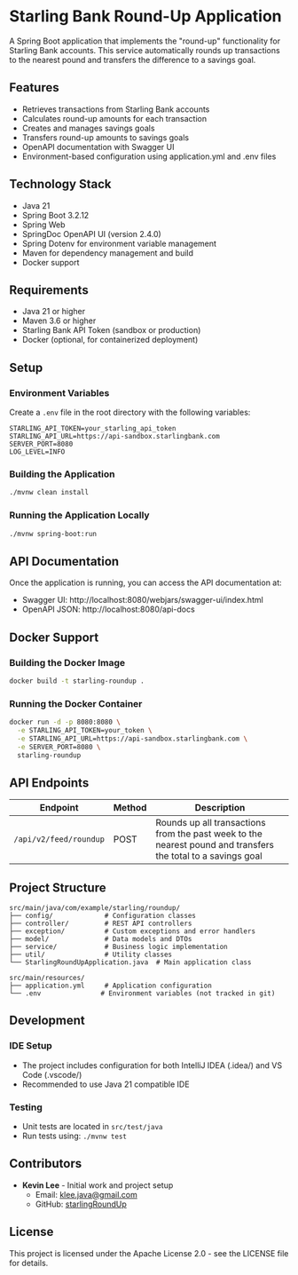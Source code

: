 # Starling Bank Round-Up Application

A Spring Boot application that implements the "round-up" functionality for Starling Bank accounts. This service automatically rounds up transactions to the nearest pound and transfers the difference to a savings goal.

## Features

- Retrieves transactions from Starling Bank accounts
- Calculates round-up amounts for each transaction
- Creates and manages savings goals
- Transfers round-up amounts to savings goals
- OpenAPI documentation with Swagger UI
- Environment-based configuration using application.yml and .env files

## Technology Stack

- Java 21
- Spring Boot 3.2.12
- Spring Web
- SpringDoc OpenAPI UI (version 2.4.0)
- Spring Dotenv for environment variable management
- Maven for dependency management and build
- Docker support

## Requirements

- Java 21 or higher
- Maven 3.6 or higher
- Starling Bank API Token (sandbox or production)
- Docker (optional, for containerized deployment)

## Setup

### Environment Variables

Create a `.env` file in the root directory with the following variables:

```properties
STARLING_API_TOKEN=your_starling_api_token
STARLING_API_URL=https://api-sandbox.starlingbank.com
SERVER_PORT=8080
LOG_LEVEL=INFO
```

### Building the Application

```bash
./mvnw clean install
```

### Running the Application Locally

```bash
./mvnw spring-boot:run
```

## API Documentation

Once the application is running, you can access the API documentation at:
- Swagger UI: http://localhost:8080/webjars/swagger-ui/index.html
- OpenAPI JSON: http://localhost:8080/api-docs

## Docker Support

### Building the Docker Image

```bash
docker build -t starling-roundup .
```

### Running the Docker Container

```bash
docker run -d -p 8080:8080 \
  -e STARLING_API_TOKEN=your_token \
  -e STARLING_API_URL=https://api-sandbox.starlingbank.com \
  -e SERVER_PORT=8080 \
  starling-roundup
```

## API Endpoints

| Endpoint | Method | Description |
|----------|--------|-------------|
| `/api/v2/feed/roundup` | POST | Rounds up all transactions from the past week to the nearest pound and transfers the total to a savings goal |

## Project Structure

```
src/main/java/com/example/starling/roundup/
├── config/             # Configuration classes
├── controller/         # REST API controllers
├── exception/          # Custom exceptions and error handlers
├── model/              # Data models and DTOs
├── service/            # Business logic implementation
├── util/               # Utility classes
└── StarlingRoundUpApplication.java  # Main application class

src/main/resources/
├── application.yml     # Application configuration
└── .env               # Environment variables (not tracked in git)
```

## Development

### IDE Setup
- The project includes configuration for both IntelliJ IDEA (.idea/) and VS Code (.vscode/)
- Recommended to use Java 21 compatible IDE

### Testing
- Unit tests are located in `src/test/java`
- Run tests using: `./mvnw test`

## Contributors

- **Kevin Lee** - Initial work and project setup
  - Email: klee.java@gmail.com
  - GitHub: [starlingRoundUp](https://github.com:cameljava/starlingRoundUp.git)

## License

This project is licensed under the Apache License 2.0 - see the LICENSE file for details.